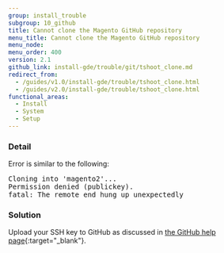 ```yaml
---
group: install_trouble
subgroup: 10_github
title: Cannot clone the Magento GitHub repository
menu_title: Cannot clone the Magento GitHub repository
menu_node:
menu_order: 400
version: 2.1
github_link: install-gde/trouble/git/tshoot_clone.md
redirect_from:
  - /guides/v1.0/install-gde/trouble/tshoot_clone.html
  - /guides/v2.0/install-gde/trouble/tshoot_clone.html
functional_areas:
  - Install
  - System
  - Setup
---
```



### Detail

Error is similar to the following:

<pre>Cloning into 'magento2'...
Permission denied (publickey).
fatal: The remote end hung up unexpectedly</pre>

### Solution

Upload your SSH key to GitHub as discussed in [the GitHub help page](https://help.github.com/articles/generating-ssh-keys){:target="_blank"}.


